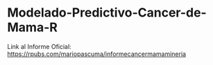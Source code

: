 # Modelado-Predictivo-Cancer-de-Mama-R

Link al Informe Oficial: https://rpubs.com/mariopascuma/informecancermamamineria

